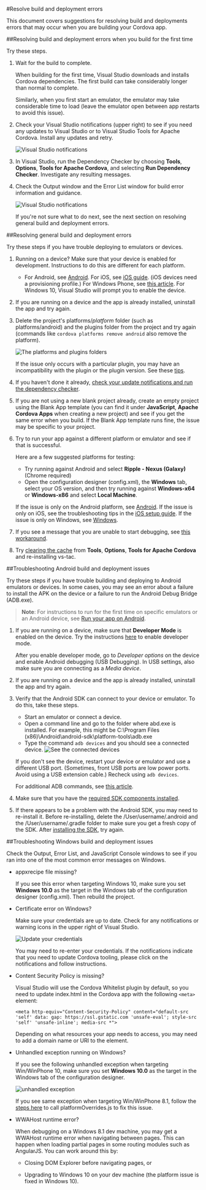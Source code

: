 <properties pageTitle="Android tips and workarounds"
  description="This is an article on bower tutorial"
  services=""
  documentationCenter=""
  authors="kirupa" />
  <tags ms.technology="cordova" ms.prod="visual-studio-dev14"
     ms.service="na"
     ms.devlang="javascript"
     ms.topic="article"
     ms.tgt_pltfrm="mobile-multiple"
     ms.workload="na"
     ms.date="09/10/2015"
     ms.author="kirupac"/>

#Resolve build and deployment errors

This document covers suggestions for resolving build and deployments errors that may occur when you are building your Cordova app.

<a name="firsttime"></a>
##Resolving build and deployment errors when you build for the first time

Try these steps.

1. Wait for the build to complete.

    When building for the first time, Visual Studio downloads and installs Cordova dependencies. The first build can take considerably longer than normal to complete.

    Similarly, when you first start an emulator, the emulator may take considerable time to load (leave the emulator open between app restarts to avoid this issue).
2. Check your Visual Studio notifications (upper right) to see if you need any updates to Visual Studio or to Visual Studio Tools for Apache Cordova. Install any updates and retry.

    ![Visual Studio notifications](media/resolving-build-errors/vs-notifications.png)

3. In Visual Studio, run the Dependency Checker by choosing **Tools**, **Options**, **Tools for Apache Cordova**, and selecting **Run Dependency Checker**. Investigate any resulting messages.
4. Check the Output window and the Error List window for build error information and guidance.

    ![Visual Studio notifications](media/resolving-build-errors/output-window.png)

    If you're not sure what to do next, see the next section on resolving general build and deployment errors.

<a name="general"></a>
##Resolving general build and deployment errors

Try these steps if you have trouble deploying to emulators or devices.

1. Running on a device? Make sure that your device is enabled for development. Instructions to do this are different for each platform.
    * For Android, see [Android](#android). For iOS, see [iOS guide](../getting-started/ios-guide.md). (iOS devices need a provisioning profile.) For Windows Phone, see [this article](../develop-apps/run-app-windows-phone.md). For Windows 10, Visual Studio will prompt you to enable the device.
2. If you are running on a device and the app is already installed, uninstall the app and try again.
4. Delete the project's platforms/*platform* folder (such as platforms/android) and the plugins folder from the project and try again (commands like `cordova platforms remove android` also remove the platform).

    ![The platforms and plugins folders](media/resolving-build-errors/platforms-folder.png)

    If the issue only occurs with a particular plugin, you may have an incompatibility with the plugin or the plugin version. See these [tips](general/tips-and-workarounds-general-readme.md).

3. If you haven't done it already, [check your update notifications and run the dependency checker](#firsttime).
4. If you are not using a new blank project already, create an empty project using the Blank App template (you can find it under **JavaScript**, **Apache Cordova Apps** when creating a new project) and see if you get the same error when you build.
    If the Blank App template runs fine, the issue may be specific to your project.
5. Try to run your app against a different platform or emulator and see if that is successful.

    Here are a few suggested platforms for testing:
    * Try running against Android and select **Ripple - Nexus (Galaxy)** (Chrome required)
    * Open the configuration designer (config.xml), the **Windows** tab, select your OS version, and then try running against **Windows-x64** or **Windows-x86** and select **Local Machine**.

    If the issue is only on the Android platform, see [Android](#android). If the issue is only on iOS, see the troubleshooting tips in the [iOS setup guide](../getting-started/ios-guide.md). If the issue is only on Windows, see [Windows](#windows).

6. If you see a message that you are unable to start debugging, see [this workaround](#debugging).
7. Try [clearing the cache](https://taco.visualstudio.com/en-us/docs/configure-vs-tools-apache-cordova/#vstac) from **Tools**, **Options**, **Tools for Apache Cordova** and re-installing vs-tac.

<a name="android"></a>
##Troubleshooting Android build and deployment issues

Try these steps if you have trouble building and deploying to Android emulators or devices. In some cases, you may see an error about a failure to install the APK on the device or a failure to run the Android Debug Bridge (ADB.exe).

>**Note**: For instructions to run for the first time on specific emulators or an Android device, see [Run your app on Android](../develop-apps/run-app-apache.md).

1. If you are running on a device, make sure that **Developer Mode** is enabled on the device. Try the instructions [here](http://www.greenbot.com/article/2457986/how-to-enable-developer-options-on-your-android-phone-or-tablet.html) to enable developer mode.

    After you enable developer mode, go to *Developer options* on the device and enable Android debugging (USB Debugging).
    In USB settings, also make sure you are connecting as a *Media device*.
2. If you are running on a device and the app is already installed, uninstall the app and try again.
4. Verify that the Android SDK can connect to your device or emulator. To do this, take these steps.

    * Start an emulator or connect a device.
    * Open a command line and go to the folder where abd.exe is installed. For example, this might be C:\Program Files (x86)\Android\android-sdk\platform-tools\adb.exe
    * Type the command `adb devices` and you should see a connected device.
    ![See the connected devices](media/resolving-build-errors/adb-devices.png)

    If you don't see the device, restart your device or emulator and use a different USB port. (Sometimes, front USB ports are low power ports. Avoid using a USB extension cable.) Recheck using `adb devices`.

    For additional ADB commands, see [this article](http://www.androidcentral.com/android-201-10-basic-terminal-commands-you-should-know).

5. Make sure that you have the [required SDK components installed](https://taco.visualstudio.com/en-us/docs/configure-vs-tools-apache-cordova/#ThirdParty).
6. If there appears to be a problem with the Android SDK, you may need to re-install it. Before re-installing, delete the /User/username/.android and the /User/username/.gradle folder to make sure you get a fresh copy of the SDK. After [installing the SDK](http://go.microsoft.com/fwlink/?LinkID=396873), try again.

<a name="windows"></a>
##Troubleshooting Windows build and deployment issues

Check the Output, Error List, and JavaScript Console windows to see if you ran into one of the most common error messages on Windows.

* appxrecipe file missing?

    If you see this error when targeting Windows 10, make sure you set **Windows 10.0** as the target in the Windows tab of the configuration designer (config.xml). Then rebuild the project.
* Certificate error on Windows?

    Make sure your credentials are up to date. Check for any notifications or warning icons in the upper right of Visual Studio.

    ![Update your credentials](media/resolving-build-errors/windows-credentials.png)

    You may need to re-enter your credentials. If the notifications indicate that you need to update Cordova tooling, please click on the notifications and follow instructions.

* Content Security Policy is missing?

    Visual Studio will use the Cordova Whitelist plugin by default, so you need to update index.html in the Cordova app with the following `<meta>` element:

    ```
    <meta http-equiv="Content-Security-Policy" content="default-src 'self' data: gap: https://ssl.gstatic.com 'unsafe-eval'; style-src 'self' 'unsafe-inline'; media-src *">
    ```
    Depending on what resources your app needs to access, you may need to add a domain name or URI to the element.

* Unhandled exception running on Windows?

    If you see the following unhandled exception when targeting Win/WinPhone 10,  make sure you set **Windows 10.0** as the target in the Windows tab of the configuration designer.

    ![unhandled exception](media/resolving-build-errors/unhandled-exception.png)

    If you see same exception when targeting Win/WinPhone 8.1, follow the [steps here](https://taco.visualstudio.com/en-us/docs/tutorial-ionic/#unhandled) to call platformOverrides.js to fix this issue.

* WWAHost runtime error?

    When debugging on a Windows 8.1 dev machine, you may get a WWAHost runtime error when navigating between pages. This can happen when loading partial pages in some routing modules such as AngularJS. You can work around this by:

    * Closing DOM Explorer before navigating pages, or

    * Upgrading to Windows 10 on your dev machine (the platform issue is fixed in Windows 10).
